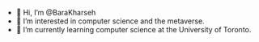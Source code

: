 - 👋 Hi, I’m @BaraKharseh
- 👀 I’m interested in computer science and the metaverse.
- 🌱 I’m currently learning computer science at the University of Toronto.

<!---
BaraKharseh/BaraKharseh is a ✨ special ✨ repository because its `README.md` (this file) appears on your GitHub profile.
You can click the Preview link to take a look at your changes.
--->
